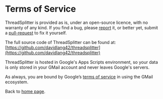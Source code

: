 # Terms of Service
ThreadSplitter is provided as is, under an open-source licence, with no warranty of any kind. If you find a bug, please [report](https://github.com/davidlang42/threadsplitter/issues) it, or better yet, submit a [pull-request](https://github.com/davidlang42/threadsplitter/pulls) to fix it yourself.

The full source code of ThreadSplitter can be found at: [https://github.com/davidlang42/threadsplitter](https://github.com/davidlang42/threadsplitter)

ThreadSplitter is hosted in Google's Apps Scripts environment, so your data is only stored in your GMail account and never leaves Google's servers.

As always, you are bound by Google’s [terms of service](https://policies.google.com/terms?hl=en-US) in using the GMail ecosystem.

Back to [home page](index.md).